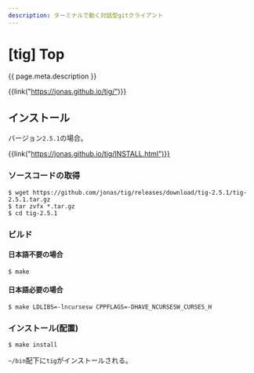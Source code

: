 ```yaml
---
description: ターミナルで動く対話型gitクライアント
---
```


# [tig] Top

{{ page.meta.description }}

{{link("https://jonas.github.io/tig/")}}


インストール
------------

バージョン`2.5.1`の場合。

{{link("https://jonas.github.io/tig/INSTALL.html")}}


### ソースコードの取得

```
$ wget https://github.com/jonas/tig/releases/download/tig-2.5.1/tig-2.5.1.tar.gz
$ tar zvfx *.tar.gz
$ cd tig-2.5.1
```

### ビルド

#### 日本語不要の場合

```
$ make
```

#### 日本語必要の場合

```
$ make LDLIBS=-lncursesw CPPFLAGS=-DHAVE_NCURSESW_CURSES_H
```

### インストール(配置)

```
$ make install
```

`~/bin`配下に`tig`がインストールされる。

